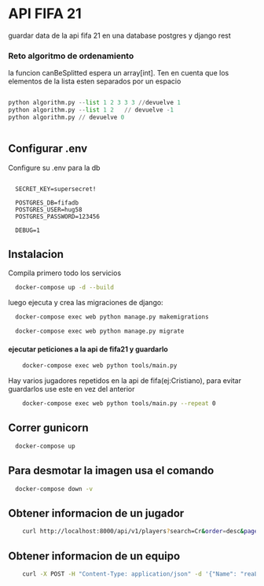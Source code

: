 # API FIFA 21 
guardar data de la api fifa 21 en una database postgres y django rest 

### Reto algoritmo de ordenamiento
la funcion canBeSplitted espera un array[int].
 Ten en cuenta que los elementos de la lista esten separados por un espacio

```python

python algorithm.py --list 1 2 3 3 3 //devuelve 1
python algorithm.py --list 1 2   // devuelve -1
python algorithm.py // devuelve 0



```

## Configurar .env
Configure su .env para la db

```env

  SECRET_KEY=supersecret!

  POSTGRES_DB=fifadb
  POSTGRES_USER=hug58
  POSTGRES_PASSWORD=123456

  DEBUG=1
```



## Instalacion
Compila primero todo los servicios

```bash
  docker-compose up -d --build
```

luego ejecuta y crea las migraciones de django:

```bash
  docker-compose exec web python manage.py makemigrations 

  docker-compose exec web python manage.py migrate 
```

#### ejecutar peticiones a la api de fifa21 y guardarlo


```bash
    docker-compose exec web python tools/main.py
```

Hay varios jugadores repetidos en la api de fifa(ej:Cristiano), para evitar guardarlos use este en vez del anterior

```bash
    docker-compose exec web python tools/main.py --repeat 0
```


## Correr gunicorn

```bash
  docker-compose up
```

## Para desmotar la imagen usa el comando

```bash
  docker-compose down -v
```



## Obtener informacion de un jugador
```bash
    curl http://localhost:8000/api/v1/players?search=Cr&order=desc&page=2
```

## Obtener informacion de un equipo

```bash
    curl -X POST -H "Content-Type: application/json" -d '{"Name": "reaL maDRI "page": 2}' http://localhost:8000/api/v1/team
```
